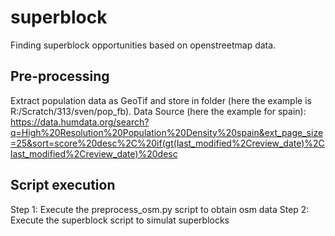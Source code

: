 # superblock
Finding superblock opportunities based on openstreetmap data.

Pre-processing
---------------
Extract population data as GeoTif and store in folder (here the example is R:/Scratch/313/sven/pop_fb).
Data Source (here the example for spain):  https://data.humdata.org/search?q=High%20Resolution%20Population%20Density%20spain&ext_page_size=25&sort=score%20desc%2C%20if(gt(last_modified%2Creview_date)%2Clast_modified%2Creview_date)%20desc 

Script execution
---------------
Step 1: Execute the preprocess_osm.py script to obtain osm data
Step 2: Execute the superblock script to simulat superblocks

